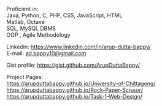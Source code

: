 Proficient in: <br>
Java, Python, C, PHP, CSS, JavaScript, HTML <br>
Matlab, Octave<br>
SQL, MySQL DBMS<br>
OOP , Agile Methodology<br>

Linkedin: https://www.linkedin.com/in/arup-dutta-bappy/<br>
E-mail: ad.bappy10@gmail.com<br>
        
Gist profile: https://gist.github.com/ArupDuttaBappy/ <br>

Project Pages:<br>
https://arupduttabappy.github.io/University-of-Chittagong/ <br>
https://arupduttabappy.github.io/Rock-Paper-Scissor/ <br>
https://arupduttabappy.github.io/Task-1-Web-Design/
